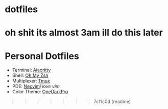 # dotfiles
oh shit its almost 3am ill do this later
=======
# Personal Dotfiles

- Terminal: [Alacritty](https://github.com/alacritty/alacritty)
- Shell: [Oh My Zsh](https://github.com/ohmyzsh/ohmyzsh)
- Multiplexer: [Tmux](https://github.com/tmux/tmux)
- PDE: [Neovim](https://github.com/neovim/neovim)*i love vim*
- Color Theme: [OneDarkPro](https://github.com/olimorris/onedarkpro.nvim) 





>>>>>>> 7cf1c0d (readme)
